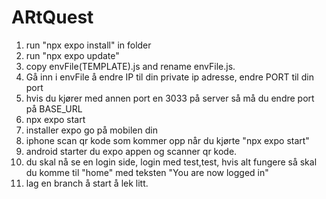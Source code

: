 # ARtQuest
1. run "npx expo install" in folder
2. run "npx expo update"
3. copy envFile(TEMPLATE).js and rename envFile.js.
4. Gå inn i envFile å endre IP til din private ip adresse, endre PORT til din port
6. hvis du kjører med annen port en 3033 på server så må du endre port på BASE_URL
7. npx expo start
8. installer expo go på mobilen din
9.  iphone scan qr kode som kommer opp når du kjørte "npx expo start"
10.  android starter du expo appen og scanner qr kode.
11.  du skal nå se en login side, login med test,test, hvis alt fungere så skal du komme til "home" med teksten  "You are now logged in"
12.	lag en branch å start å lek litt.

